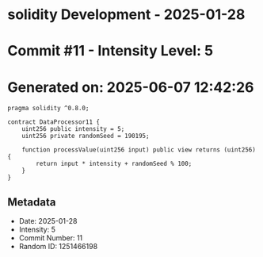 ﻿# solidity Development - 2025-01-28
# Commit #11 - Intensity Level: 5
# Generated on: 2025-06-07 12:42:26
```solidity
pragma solidity ^0.8.0;

contract DataProcessor11 {
    uint256 public intensity = 5;
    uint256 private randomSeed = 190195;

    function processValue(uint256 input) public view returns (uint256) {
        return input * intensity + randomSeed % 100;
    }
}
```
## Metadata
- Date: 2025-01-28
- Intensity: 5
- Commit Number: 11
- Random ID: 1251466198
